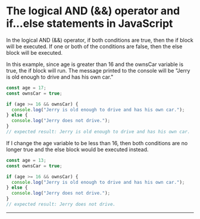 # The logical AND (&&) operator and if...else statements in JavaScript
In the logical AND (&&) operator, if both conditions are true, then the if block will be executed. If one or both of the conditions are false, then the else block will be executed.

In this example, since age is greater than 16 and the ownsCar variable is true, the if block will run. The message printed to the console will be "Jerry is old enough to drive and has his own car."

```js
const age = 17;
const ownsCar = true;

if (age >= 16 && ownsCar) {
  console.log("Jerry is old enough to drive and has his own car.");
} else {
  console.log("Jerry does not drive.");
} 
// expected result: Jerry is old enough to drive and has his own car.
```

If I change the age variable to be less than 16, then both conditions are no longer true and the else block would be executed instead.

```js
const age = 13;
const ownsCar = true;

if (age >= 16 && ownsCar) {
  console.log("Jerry is old enough to drive and has his own car.");
} else {
  console.log("Jerry does not drive.");
}
// expected result: Jerry does not drive.
```

***